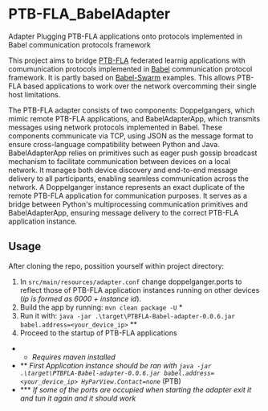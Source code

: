 # PTB-FLA_BabelAdapter
Adapter Plugging PTB-FLA applications onto protocols implemented in Babel communication protocols framework


This project aims to bridge [PTB-FLA](https://github.com/miroslav-popovic/ptbfla) federated learnig applications with comumunication protocols implemented in [Babel](https://codelab.fct.unl.pt/di/research/tardis/wp6/babel) communication protocol framework. It is partly based on [Babel-Swarm](https://codelab.fct.unl.pt/di/research/tardis/wp6/babel-swarm) examples. This allows PTB-FLA based applications to work over the network overcomming their single host limitations.

The PTB-FLA adapter consists of two components: Doppelgangers, which mimic remote PTB-FLA applications, and BabelAdapterApp, which transmits messages using network protocols implemented in Babel. These components communicate via TCP, using JSON as the message format to ensure cross-language compatibility between Python and Java. BabelAdapterApp relies on primitives such as eager push gossip broadcast mechanism to facilitate communication between devices on a local network. It manages both device discovery and end-to-end message delivery to all participants, enabling seamless communication across the network. A Doppelganger instance represents an exact duplicate of the remote PTB-FLA application for communication purposes. It serves as a bridge between Python's multiprocessing communication primitives and BabelAdapterApp, ensuring message delivery to the correct PTB-FLA application instance.


## Usage


After cloning the repo, possition yourself within project directory:
1. In `src/main/resources/adapter.conf` change doppelganger.ports to reflect those of PTB-FLA application instances running on other devices (_ip is formed as 6000 + instance id_). 
2. Build the app by running: `mvn clean package -U` *
3. Run it with: `java -jar .\target\PTBFLA-Babel-adapter-0.0.6.jar babel.address=<your_device_ip>` **
4. Proceed to the startup of PTB-FLA applications

* * _Requires maven installed_
* ** _First Application instance should be ran with `java -jar .\target\PTBFLA-Babel-adapter-0.0.6.jar babel.address=<your_device_ip> HyParView.Contact=none`_ (PTB)
* *** _If some of the ports are occupied when starting the adapter exit it  and tun it again and it should work_
